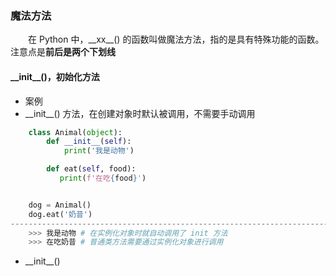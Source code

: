### 魔法方法
 &emsp;&emsp;在 Python 中，\_\_xx__() 的函数叫做魔法方法，指的是具有特殊功能的函数。注意点是**前后是两个下划线**
 
#### \_\_init__()，初始化方法
  
* 案例
 * \_\_init__() 方法，在创建对象时默认被调用，不需要手动调用
 
 ```python
     class Animal(object):
         def __init__(self):
             print('我是动物')

         def eat(self, food):
            print(f'在吃{food}')
 

     dog = Animal()
     dog.eat('奶昔')
-----------------------------------------------------------------------------
     >>> 我是动物 # 在实例化对象时就自动调用了 init 方法
     >>> 在吃奶昔 # 普通类方法需要通过实例化对象进行调用

 ```
 
 * \_\_init__()

  